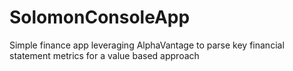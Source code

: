 # SolomonConsoleApp
Simple finance app leveraging AlphaVantage to parse key financial statement metrics for a value based approach
